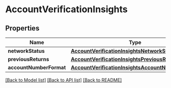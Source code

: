 # AccountVerificationInsights

## Properties
Name | Type | Description | Notes
------------ | ------------- | ------------- | -------------
**networkStatus** | [**AccountVerificationInsightsNetworkStatus**](AccountVerificationInsightsNetworkStatus.md) |  | 
**previousReturns** | [**AccountVerificationInsightsPreviousReturns**](AccountVerificationInsightsPreviousReturns.md) |  | [optional] 
**accountNumberFormat** | [**AccountVerificationInsightsAccountNumberFormat**](AccountVerificationInsightsAccountNumberFormat.md) |  | 

[[Back to Model list]](../README.md#documentation-for-models) [[Back to API list]](../README.md#documentation-for-api-endpoints) [[Back to README]](../README.md)


